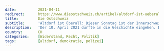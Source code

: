 ```yaml
---
date:          2021-04-11
redirect:      https://www.dieostschweiz.ch/artikel/altdorf-ist-ueberall-dieser-sonntag-ist-der-innerschweiz-gewidmet-BmL9BnO
title:         Die Ostschweiz
subtitle:      'Altdorf ist überall: Dieser Sonntag ist der Innerschweiz gewidmet'
description:   'Der 10. April 2021 dürfte in die Geschichte eingehen. Die Innerschweiz war Schauplatz eines Zusammentreffens zwischen friedlichen Demonstranten und Polizisten mit Reizgas. Wir lassen den Tag heute mit verschiedenen Beiträgen aufleben.'
country:       CH
categories:    [Widerstand, Recht, Politik]
tags:          [altdorf, demokratie, polizei]
---
```

